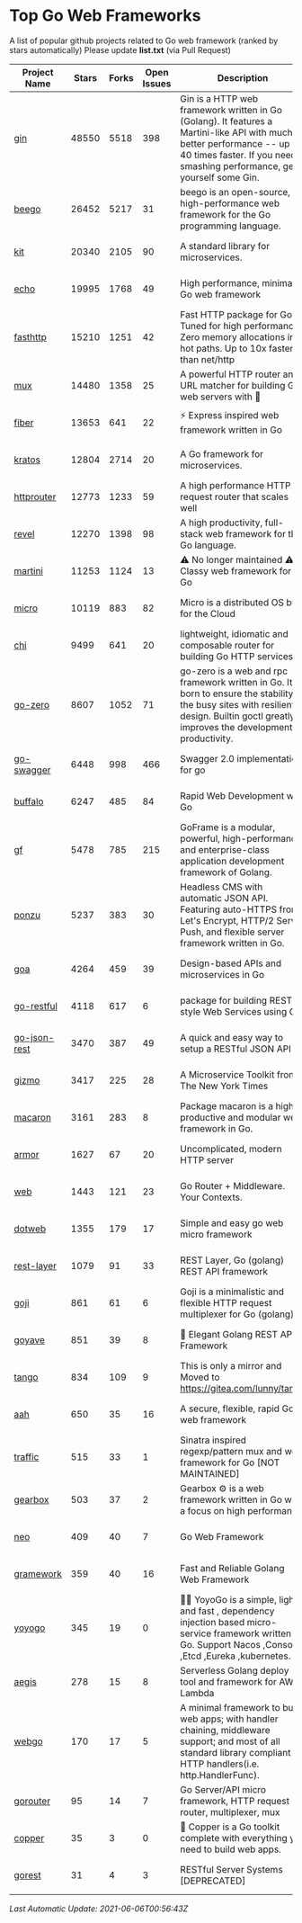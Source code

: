 # Top Go Web Frameworks
A list of popular github projects related to Go web framework (ranked by stars automatically)
Please update **list.txt** (via Pull Request)

| Project Name | Stars | Forks | Open Issues | Description | Last Commit |
| ------------ | ----- | ----- | ----------- | ----------- | ----------- |
| [gin](https://github.com/gin-gonic/gin) | 48550 | 5518 | 398 | Gin is a HTTP web framework written in Go (Golang). It features a Martini-like API with much better performance -- up to 40 times faster. If you need smashing performance, get yourself some Gin. | 2021-06-03 12:12:51 |
| [beego](https://github.com/beego/beego) | 26452 | 5217 | 31 | beego is an open-source, high-performance web framework for the Go programming language. | 2021-05-31 14:07:50 |
| [kit](https://github.com/go-kit/kit) | 20340 | 2105 | 90 | A standard library for microservices. | 2021-06-05 13:44:19 |
| [echo](https://github.com/labstack/echo) | 19995 | 1768 | 49 | High performance, minimalist Go web framework | 2021-06-02 18:42:27 |
| [fasthttp](https://github.com/valyala/fasthttp) | 15210 | 1251 | 42 | Fast HTTP package for Go. Tuned for high performance. Zero memory allocations in hot paths. Up to 10x faster than net/http | 2021-06-01 08:52:35 |
| [mux](https://github.com/gorilla/mux) | 14480 | 1358 | 25 | A powerful HTTP router and URL matcher for building Go web servers with 🦍 | 2020-09-12 19:20:56 |
| [fiber](https://github.com/gofiber/fiber) | 13653 | 641 | 22 | ⚡️ Express inspired web framework written in Go | 2021-06-05 18:15:06 |
| [kratos](https://github.com/go-kratos/kratos) | 12804 | 2714 | 20 | A Go framework for microservices. | 2021-06-04 14:15:53 |
| [httprouter](https://github.com/julienschmidt/httprouter) | 12773 | 1233 | 59 | A high performance HTTP request router that scales well | 2020-09-21 13:50:23 |
| [revel](https://github.com/revel/revel) | 12270 | 1398 | 98 | A high productivity, full-stack web framework for the Go language. | 2020-07-12 05:57:36 |
| [martini](https://github.com/go-martini/martini) | 11253 | 1124 | 13 | ⚠️ No longer maintained ⚠️  Classy web framework for Go | 2017-01-21 21:58:54 |
| [micro](https://github.com/micro/micro) | 10119 | 883 | 82 | Micro is a distributed OS built for the Cloud | 2021-06-04 11:52:11 |
| [chi](https://github.com/go-chi/chi) | 9499 | 641 | 20 | lightweight, idiomatic and composable router for building Go HTTP services | 2021-04-29 22:40:05 |
| [go-zero](https://github.com/tal-tech/go-zero) | 8607 | 1052 | 71 | go-zero is a web and rpc framework written in Go. It's born to ensure the stability of the busy sites with resilient design. Builtin goctl greatly improves the development productivity. | 2021-06-03 07:07:21 |
| [go-swagger](https://github.com/go-swagger/go-swagger) | 6448 | 998 | 466 | Swagger 2.0 implementation for go | 2021-04-18 22:09:06 |
| [buffalo](https://github.com/gobuffalo/buffalo) | 6247 | 485 | 84 | Rapid Web Development w/ Go | 2021-04-26 13:14:08 |
| [gf](https://github.com/gogf/gf) | 5478 | 785 | 215 | GoFrame is a modular, powerful, high-performance and enterprise-class application development framework of Golang.  | 2021-06-02 13:12:52 |
| [ponzu](https://github.com/ponzu-cms/ponzu) | 5237 | 383 | 30 | Headless CMS with automatic JSON API. Featuring auto-HTTPS from Let's Encrypt, HTTP/2 Server Push, and flexible server framework written in Go. | 2020-01-02 00:14:32 |
| [goa](https://github.com/goadesign/goa) | 4264 | 459 | 39 | Design-based APIs and microservices in Go | 2021-06-03 01:39:30 |
| [go-restful](https://github.com/emicklei/go-restful) | 4118 | 617 | 6 | package for building REST-style Web Services using Go | 2021-04-12 10:22:02 |
| [go-json-rest](https://github.com/ant0ine/go-json-rest) | 3470 | 387 | 49 | A quick and easy way to setup a RESTful JSON API | 2017-09-13 04:12:08 |
| [gizmo](https://github.com/nytimes/gizmo) | 3417 | 225 | 28 | A Microservice Toolkit from The New York Times | 2021-04-30 15:27:05 |
| [macaron](https://github.com/go-macaron/macaron) | 3161 | 283 | 8 | Package macaron is a high productive and modular web framework in Go. | 2020-11-13 12:00:30 |
| [armor](https://github.com/labstack/armor) | 1627 | 67 | 20 | Uncomplicated, modern HTTP server | 2019-08-03 18:10:09 |
| [web](https://github.com/gocraft/web) | 1443 | 121 | 23 | Go Router + Middleware. Your Contexts. | 2019-02-07 15:06:52 |
| [dotweb](https://github.com/devfeel/dotweb) | 1355 | 179 | 17 | Simple and easy go web micro framework | 2021-04-20 05:49:58 |
| [rest-layer](https://github.com/rs/rest-layer) | 1079 | 91 | 33 | REST Layer, Go (golang) REST API framework | 2019-12-05 10:17:11 |
| [goji](https://github.com/goji/goji) | 861 | 61 | 6 | Goji is a minimalistic and flexible HTTP request multiplexer for Go (golang) | 2019-01-26 23:58:29 |
| [goyave](https://github.com/go-goyave/goyave) | 851 | 39 | 8 | 🍐 Elegant Golang REST API Framework | 2021-05-28 14:18:51 |
| [tango](https://github.com/lunny/tango) | 834 | 109 | 9 | This is only a mirror and Moved to https://gitea.com/lunny/tango | 2019-05-17 03:31:10 |
| [aah](https://github.com/go-aah/aah) | 650 | 35 | 16 | A secure, flexible, rapid Go web framework | 2020-09-02 02:31:20 |
| [traffic](https://github.com/gravityblast/traffic) | 515 | 33 | 1 | Sinatra inspired regexp/pattern mux and web framework for Go [NOT MAINTAINED] | 2015-11-26 21:31:07 |
| [gearbox](https://github.com/gogearbox/gearbox) | 503 | 37 | 2 | Gearbox :gear: is a web framework written in Go with a focus on high performance | 2021-05-24 08:29:23 |
| [neo](https://github.com/ivpusic/neo) | 409 | 40 | 7 | Go Web Framework | 2017-08-14 23:54:31 |
| [gramework](https://github.com/gramework/gramework) | 359 | 40 | 16 | Fast and Reliable Golang Web Framework | 2020-01-21 17:51:59 |
| [yoyogo](https://github.com/yoyofx/yoyogo) | 345 | 19 | 0 | 🦄🌈 YoyoGo is a simple, light and fast , dependency injection based micro-service framework written in Go. Support Nacos ,Consoul ,Etcd ,Eureka ,kubernetes. | 2021-05-26 09:43:11 |
| [aegis](https://github.com/tmaiaroto/aegis) | 278 | 15 | 8 | Serverless Golang deploy tool and framework for AWS Lambda | 2019-07-28 17:59:41 |
| [webgo](https://github.com/bnkamalesh/webgo) | 170 | 17 | 5 | A minimal framework to build web apps; with handler chaining, middleware support; and most of all standard library compliant HTTP handlers(i.e. http.HandlerFunc). | 2021-02-14 13:44:10 |
| [gorouter](https://github.com/vardius/gorouter) | 95 | 14 | 7 | Go Server/API micro framework, HTTP request router, multiplexer, mux | 2020-11-27 11:13:46 |
| [copper](https://github.com/gocopper/copper) | 35 | 3 | 0 | 🚀‏‏‎    ‎‏‏‎‏‏‎‎‎‎‎‎Copper is a Go toolkit complete with everything you need to build web apps. | 2021-05-21 00:17:06 |
| [gorest](https://github.com/tideland/gorest) | 31 | 4 | 3 | RESTful Server Systems [DEPRECATED] | 2017-11-10 13:00:37 |

*Last Automatic Update: 2021-06-06T00:56:43Z*
